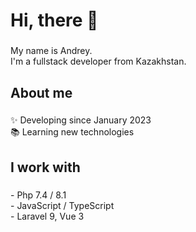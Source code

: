 <h1 align="left">Hi, there 👋</h1>

###

<p align="left">My name is Andrey.<br>I'm a fullstack developer from Kazakhstan.</p>

###

<h2 align="left">About me</h2>

###

<p align="left">✨ Developing since January 2023<br>📚 Learning new technologies</p>

###

<h2 align="left">I work with</h2>

###

<p align="left">- Php 7.4 / 8.1<br>- JavaScript / TypeScript<br>- Laravel 9, Vue 3</p>

###
